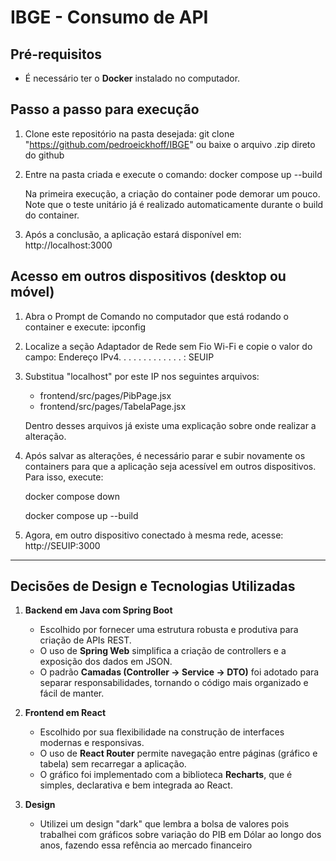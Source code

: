 # IBGE - Consumo de API

## Pré-requisitos
- É necessário ter o **Docker** instalado no computador.

## Passo a passo para execução

1. Clone este repositório na pasta desejada:
   git clone "https://github.com/pedroeickhoff/IBGE"
   ou baixe o arquivo .zip direto do github

3. Entre na pasta criada e execute o comando:
   docker compose up --build

   Na primeira execução, a criação do container pode demorar um pouco.
   Note que o teste unitário já é realizado automaticamente durante o build do container.

4. Após a conclusão, a aplicação estará disponível em:
   http://localhost:3000

## Acesso em outros dispositivos (desktop ou móvel)

1. Abra o Prompt de Comando no computador que está rodando o container e execute:
   ipconfig

2. Localize a seção Adaptador de Rede sem Fio Wi-Fi e copie o valor do campo:
   Endereço IPv4. . . . . . . . . . . . . : SEUIP

3. Substitua "localhost" por este IP nos seguintes arquivos:
   - frontend/src/pages/PibPage.jsx
   - frontend/src/pages/TabelaPage.jsx

   Dentro desses arquivos já existe uma explicação sobre onde realizar a alteração.

4. Após salvar as alterações, é necessário parar e subir novamente os containers para que a aplicação seja acessível em outros dispositivos. Para isso, execute:
   
   docker compose down
   
   docker compose up --build

6. Agora, em outro dispositivo conectado à mesma rede, acesse:
   http://SEUIP:3000

---

## Decisões de Design e Tecnologias Utilizadas

1. **Backend em Java com Spring Boot**
   - Escolhido por fornecer uma estrutura robusta e produtiva para criação de APIs REST.
   - O uso de **Spring Web** simplifica a criação de controllers e a exposição dos dados em JSON.
   - O padrão **Camadas (Controller → Service → DTO)** foi adotado para separar responsabilidades, tornando o código mais organizado e fácil de manter.

2. **Frontend em React**
   - Escolhido por sua flexibilidade na construção de interfaces modernas e responsivas.
   - O uso de **React Router** permite navegação entre páginas (gráfico e tabela) sem recarregar a aplicação.
   - O gráfico foi implementado com a biblioteca **Recharts**, que é simples, declarativa e bem integrada ao React.
  
3. **Design**
   - Utilizei um design "dark" que lembra a bolsa de valores pois trabalhei com gráficos sobre variação do PIB em Dólar ao longo dos anos, fazendo essa refência ao mercado financeiro

